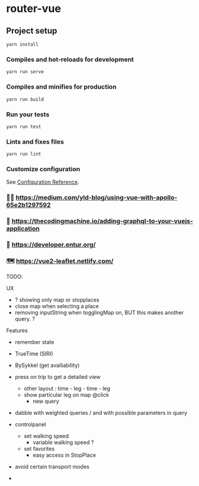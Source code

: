 # router-vue

## Project setup
```
yarn install
```

### Compiles and hot-reloads for development
```
yarn run serve
```

### Compiles and minifies for production
```
yarn run build
```

### Run your tests
```
yarn run test
```

### Lints and fixes files
```
yarn run lint
```

### Customize configuration
See [Configuration Reference](https://cli.vuejs.org/config/).


### 👩‍💻 https://medium.com/yld-blog/using-vue-with-apollo-65e2b1297592

### 🙏 https://thecodingmachine.io/adding-graphql-to-your-vuejs-application

### 🍇 https://developer.entur.org/

### 🗺️ https://vue2-leaflet.netlify.com/ 

TODO:

UX
* ? showing only map or stopplaces
* close map when selecting a place
* removing inputString when togglingMap on, BUT this makes another query. ?

Features
* remember state
* TrueTime (SIRI)
* BySykkel (get availiability)
* press on trip to get a detailed view
  * other layout : time - leg - time - leg 
  * show particular leg on map  @click
    * new query

* dabble with weighted queries / and with possible parameters in query
* controlpanel
  * set walking speed
    * variable walking speed ?
  * set favorites
    * easy access in StopPlace
* avoid certain transport modes
* 
  
